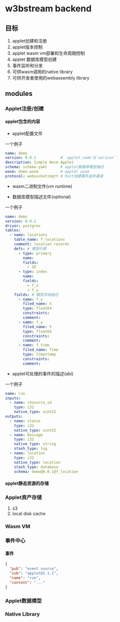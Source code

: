 # w3bstream backend

## 目标

1. applet创建和注册
2. applet版本控制
3. applet wasm vm部署和生命周期控制
4. applet 数据库模型创建
5. 事件监听和分发
6. 可供wasm调用的native library
7. 可供开发者使用的webassembly library

## modules

### **Applet注册/创建**

#### applet包含的内容

- applet配置文件

一个例子

```yaml
name: demo
version: 0.0.1           # `applet_name`@`version`
description: Simple Wasm Applet
schema: schema.yaml      # applet数据库模型描述
wasm: demo.wasm          # applet wasm 
protocol: websocket|mqtt # host创建事件监听通道
```

- wasm二进制文件(vm runtime)

- 数据库模型描述文件(optional)

一个例子

```yaml
name: demo
version: 0.0.1
driver: postgres
tables:
  - name: locations
    table_name: f_locations
    comment: location records
    defs: # 模型约束
      - type: primary
        name:
        fields:
          - ID
      - type: index
        name:
        fields:
          - f_x
          - f_y
    fields: # 模型字段描述
      - name: f_x
        filed_name: X
        type: float64
        constraints:
        comment:
      - name: f_y
        filed_name: Y
        type: float64
        constraints:
        comment:
      - name: f_time
        filed_name: Time
        type: timestamp
        constraints:
        comment:
```

- applet可处理的事件的描述(abi)

一个例子

```yaml
name: run
inputs:
  - name: resource_id
    type: i32
    native_type: uint32
outputs:
  - name: status
    type: i32
    native_type: uint32
  - name: message
    type: i32
    native_type: string
    stash_type: log
  - name: location
    type: i32
    native_type: location
    stash_type: database
    schema: demo@0.0.1@f_location
```

#### applet静态资源的存储

### **Applet资产存储**

1. s3
2. local disk cache

### **Wasm VM**

### **事件中心**

#### 事件

```json
{
  "pub": "event source",
  "sub": "applet@1.1.1",
  "name": "run",
  "content": "..."
}
```

### **Applet数据模型**

### **Native Library**